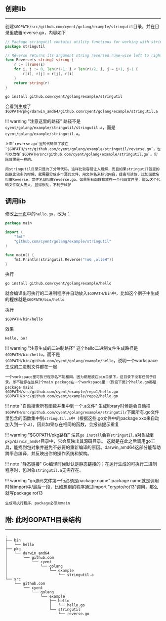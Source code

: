 ## **创建lib**

---

创建`$GOPATH/src/github.com/cyent/golang/example/stringutil`目录，并在目录里放置reverse.go，内容如下

```go
// Package stringutil contains utility functions for working with strings.
package stringutil

// Reverse returns its argument string reversed rune-wise left to right.
func Reverse(s string) string {
	r := []rune(s)
	for i, j := 0, len(r)-1; i < len(r)/2; i, j = i+1, j-1 {
		r[i], r[j] = r[j], r[i]
	}
	return string(r)
}
```

```text
go install github.com/cyent/golang/example/stringutil
```

会看到生成了`$GOPATH/pkg/darwin_amd64/github.com/cyent/golang/example/stringutil.a`

!!! warning "注意这里的路径"
	路径不是`cyent/golang/example/stringutil/stringutil.a`，而是`cyent/golang/example/stringutil.a`。

	上面`reverse.go`里的代码除了放在`$GOPATH/src/github.com/cyent/golang/example/stringutil/reverse.go`，也可以放在`$GOPATH/src/github.com/cyent/golang/example/stringutil.go`。实际效果是一样的。

	用stringutil目录只是为了分隔代码，这样比较容易让人理解，而且如果stringutil包里的函数比较多的时候，就需要分成多个源码文件，用文件名来标识内容，提高可读性，比如函数名叫做Reverse，文件名就叫做reverse.go。如果所有函数都放在一个代码文件里，那么这个代码文件就太庞大，显得很乱，不利于维护

## **调用lib**

修改[上一页](/organization/helloworld/#hello-world)中的`hello.go`，改为：

```go
package main

import (
	"fmt"
	"github.com/cyent/golang/example/stringutil"
)

func main() {
	fmt.Println(stringutil.Reverse("!oG ,olleH"))
}
```

执行

```text
go install github.com/cyent/golang/example/hello
```

就会编译出可执行的二进制程序并自动放入`$GOPATH/bin`中，比如这个例子中生成的程序就是`$GOPATH/bin/hello`

执行

```text
$GOPATH/bin/hello
```

效果

```text
Hello, Go!
```

!!! warning "注意生成的二进制路径"
	这个hello二进制文件生成路径是`$GOPATH/bin/hello`，而不是`$GOPATH/bin/github.com/cyent/golang/example/hello`，说明一个workspace生成的二进制文件都在一起

	一个workspace里可执行程序名不能相同，因为都是放在bin目录下，这目录下没有任何子目录。即不能存在这样2个main package在一个workspace里：（假设下面2个hello.go都是package main）
	$GOPATH/src/github.com/cyent/example/repo1/hello.go
	$GOPATH/src/github.com/cyent/example/repo2/hello.go

!!! note "自动搜索所有函数并集中到一个.a文件"
	生成library时候是会自动把`$GOPATH/src/github.com/cyent/golang/example/stringutil/`下面所有.go文件里包含的函数集中到`stringutil.a`中（根据这些.go文件中的package xxx来自动加入到一个.a），因此如果存在相同的函数，会报错提示重复

!!! warning "$GOPATH/pkg路径"
	注意`go install`会将`stringutil.a`对象放到`pkg/darwin_amd64`目录中，它会反映出其源码目录。 这就是在此之后调用go工具，能找到包对象并避免不必要的重新编译的原因。darwin_amd64这部分能帮助跨平台编译，并反映出你的操作系统和架构。

!!! note "静态链接"
	Go编译时候默认是静态链接的；在运行生成的可执行二进制程序时，包对象`stringutil.a`无需存在。

!!! warning "go源码文件第一行必须是package name"
	package name就是调用时候import中/最后一段，比如想别的程序通过import "crypto/rot13"调用，那么就写package rot13

	生成可执行程序，package必须为main

## **附: 此时GOPATH目录结构**

---

```text
.
├── bin
│   └── hello
├── pkg
│   └── darwin_amd64
│       └── github.com
│           └── cyent
│               └── golang
│                   └── example
│                       └── stringutil.a
└── src
    └── github.com
        └── cyent
            └── golang
                └── example
                    ├── hello
                    │   └── hello.go
                    └── stringutil
                        └── reverse.go
```
